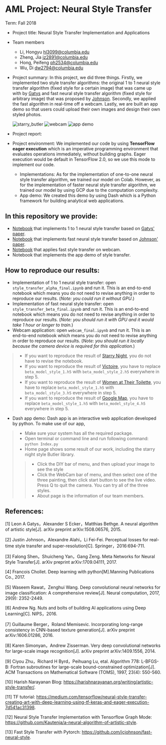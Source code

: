 # AML Project: Neural Style Transfer

Term: Fall 2018

- Project title: Neural Style Transfer Implementation and Applications

- Team members

  - Li, Hongyu hl3099@columbia.edu
  - Zheng, Jia jz2891@columbia.edu
  - Hong, Peifeng ph2534@columbia.edu
  - Wu, Di dw2794@columbia.edu

- Project summary: In this project, we did three things. Firstly, we implemented two style transfer algorithms: the original 1 to 1 neural style transfer algorithm (fixed style for a certain image) that was came up with by [Gatys](https://github.com/PeifengHong/Neural-style-transfer-implementation-and-applications/blob/master/papers/A%20Neural%20Algorithm%20of%20Artistic%20Style.pdf) and fast neural style transfer algorithm (fixed style for arbitrary image) that was proposed by [Johnson](https://github.com/PeifengHong/Neural-style-transfer-implementation-and-applications/blob/master/papers/Perceptual%20Losses%20for%20Real-Time%20Style%20Transfer%20and%20Super-Resolution.pdf). Secondly, we applied the fast algorithm in real-time off a webcam. Lastly, we are built an app demo so that users could upload their own images and design their own styled photos. 

  ![starry_butler](https://github.com/PeifengHong/Neural-style-transfer-implementation-and-applications/blob/master/outputs/starry_bulter_alpha_model.png)
  ![webcam](https://github.com/PeifengHong/Neural-style-transfer-implementation-and-applications/blob/master/figs/webcam_demo.png)
  ![app demo](https://github.com/PeifengHong/Neural-style-transfer-implementation-and-applications/blob/master/figs/page_demo.jpg)
- Project report: 

- Project environment: We implemented our code by using **TensorFlow eager execution** which is an imperative programming environment that evaluates operations immediately, without building graphs. Eager execution would be default in TensorFlow 2.0, so we use this mode to implement our code. 

  * Implementations: As for the implementation of one-to-one neural style transfer algorithm, we trained our model on Colab. However, as for the implementation of faster neural style transfer algorithm, we trained our model by using GCP due to the computation complexity. 
  * App demo: We created this demo by using Dash which is a Python framework for building analytical web applications.



## In this repository we provide:

  - [Notebook](https://github.com/PeifengHong/Neural-style-transfer-implementation-and-applications/blob/master/lib/style_transfer_alpha_final.ipynb) that implements 1 to 1 neural style transfer based on [Gatys' paper](https://github.com/PeifengHong/Neural-style-transfer-implementation-and-applications/blob/master/papers/A%20Neural%20Algorithm%20of%20Artistic%20Style.pdf). 
  - [Notebook](https://github.com/PeifengHong/Neural-style-transfer-implementation-and-applications/blob/master/lib/style_transfer_beta_final.ipynb) that implements fast neural style transfer based on [Johnson' paper](https://github.com/PeifengHong/Neural-style-transfer-implementation-and-applications/blob/master/papers/Perceptual%20Losses%20for%20Real-Time%20Style%20Transfer%20and%20Super-Resolution.pdf). 
  - [Notebook](https://github.com/PeifengHong/Neural-style-transfer-implementation-and-applications/blob/master/lib/webcam_final.ipynb) that applies fast style transfer on webcam. 
  - Notebook that implements the app demo of style transfer. 



## How to reproduce our results: 

* Implementation of 1 to 1 neural style transfer: open `style_transfer_alpha_final.ipynb` and run it. This is an end-to-end notebook which means you do not need to revise anything in order to reproduce our results. (*Note: you could run it without GPU*.)
* Implementation of fast neural style transfer:  open `style_transfer_beta_final.ipynb` and run it. This is an end-to-end notebook which means you do not need to revise anything in order to reproduce our results.  (*Note: you should run it with GPU and it would take 1 hour or longer to train.*)
* Webcam application: open `webcam_final.ipynb` and run it. This is an end-to-end notebook which means you do not need to revise anything in order to reproduce our results.  (*Note: you should run it locally because the camera device is required for this application.*)
> - If you want to reproduce the result of [Starry Night](https://github.com/PeifengHong/Neural-style-transfer-implementation-and-applications/blob/master/data/starry_night.jpg), you do not have to revise the notebook. 
> - If you want to reproduce the result of [Victoire](https://github.com/PeifengHong/Neural-style-transfer-implementation-and-applications/blob/master/data/victoire.jpg), you have to replace `beta_model_style_1.h5` with  `beta_model_style_2.h5` everywhere in step 5. 
> - If you want to reproduce the result of [Women at Their Toilette](https://github.com/PeifengHong/Neural-style-transfer-implementation-and-applications/blob/master/data/Women_at_Their_%20Toilette.jpg), you have to replace `beta_model_style_1.h5` with  `beta_model_style_3.h5` everywhere in step 5. 
> - If you want to reproduce the result of [Google Map](https://github.com/PeifengHong/Neural-style-transfer-implementation-and-applications/blob/master/data/google_map.jpg), you have to replace `beta_model_style_1.h5` with  `beta_model_style_4.h5` everywhere in step 5. 
* Dash app demo:  Dash app is an interactive web application developed by python. To make use of our app, 
> - Make sure your system has all the required package.
> - Open terminal or command line and run following command: `python Index.py`
> - Home page shows some result of our work, including the starry night style Butler library.
> > - Click the DIY bar of menu, and then upload your image to see the style
> > - Click the WebCam bar of menu, and then select one of the three painting, then click start button to see the live video. Press Q to       quit the camera. You can try all of the three styles.
> > - About page is the information of our team members.



## References:

[1]  Leon A Gatys，Alexander S Ecker，Matthias Bethge. A neural algorithm of artistic style[J]. arXiv preprint arXiv:1508.06576, 2015. 

[2]  Justin Johnson，Alexandre Alahi，Li Fei-Fei. Perceptual losses for real-time style transfer and super-resolution[C]. Springer，2016:694-711.

[3]  Falong Shen，Shuicheng Yan，Gang Zeng. Meta Networks for Neural Style Transfer[J]. arXiv preprint arXiv:1709.04111, 2017. 

[4]  Francois Chollet. Deep learning with python[M].Manning Publications Co., 2017.

[5]  Waseem Rawat，Zenghui Wang. Deep convolutional neural networks for image classification: A comprehensive review[J]. Neural computation, 2017, 29(9): 2352-2449.

[6]  Andrew Ng. Nuts and bolts of building AI applications using Deep Learning[C]. NIPS，2016.

[7]  Guillaume Berger，Roland Memisevic. Incorporating long-range consistency in CNN-based texture generation[J]. arXiv preprint arXiv:1606.01286, 2016.

[8]  Karen Simonyan，Andrew Zisserman. Very deep convolutional networks for large-scale image recognition[J]. arXiv preprint arXiv:1409.1556, 2014. 

[9]  Ciyou Zhu，Richard H Byrd，Peihuang Lu, etal. Algorithm 778: L-BFGS-B: Fortran subroutines for large-scale bound-constrained optimization[J]. ACM Transactions on Mathematical Software (TOMS), 1997, 23(4): 550-560.

[10] Harish Narayanan Blog: https://harishnarayanan.org/writing/artistic-style-transfer/.

[11] TF tutorial: https://medium.com/tensorflow/neural-style-transfer-creating-art-with-deep-learning-using-tf-keras-and-eager-execution-7d541ac31398. 

[12] Neural Style Transfer Implementation with Tensorflow Graph Mode: https://github.com/Kautenja/a-neural-algorithm-of-artistic-style. 

[13] Fast Style Transfer with Pytorch: https://github.com/jcjohnson/fast-neural-style.
